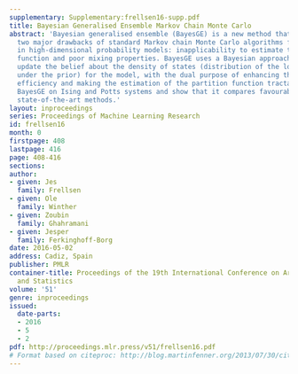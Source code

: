 ```yaml
---
supplementary: Supplementary:frellsen16-supp.pdf
title: Bayesian Generalised Ensemble Markov Chain Monte Carlo
abstract: 'Bayesian generalised ensemble (BayesGE) is a new method that addresses
  two major drawbacks of standard Markov chain Monte Carlo algorithms for inference
  in high-dimensional probability models: inapplicability to estimate the partition
  function and poor mixing properties. BayesGE uses a Bayesian approach to iteratively
  update the belief about the density of states (distribution of the log likelihood
  under the prior) for the model, with the dual purpose of enhancing the sampling
  efficiency and making the estimation of the partition function tractable. We benchmark
  BayesGE on Ising and Potts systems and show that it compares favourably to existing
  state-of-the-art methods.'
layout: inproceedings
series: Proceedings of Machine Learning Research
id: frellsen16
month: 0
firstpage: 408
lastpage: 416
page: 408-416
sections: 
author:
- given: Jes
  family: Frellsen
- given: Ole
  family: Winther
- given: Zoubin
  family: Ghahramani
- given: Jesper
  family: Ferkinghoff-Borg
date: 2016-05-02
address: Cadiz, Spain
publisher: PMLR
container-title: Proceedings of the 19th International Conference on Artificial Intelligence
  and Statistics
volume: '51'
genre: inproceedings
issued:
  date-parts:
  - 2016
  - 5
  - 2
pdf: http://proceedings.mlr.press/v51/frellsen16.pdf
# Format based on citeproc: http://blog.martinfenner.org/2013/07/30/citeproc-yaml-for-bibliographies/
---
```

